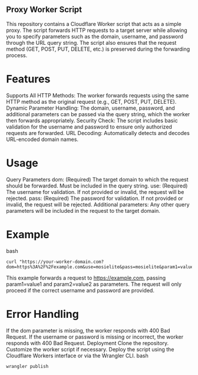 ## Proxy Worker Script
This repository contains a Cloudflare Worker script that acts as a simple proxy. The script forwards HTTP requests to a target server while allowing you to specify parameters such as the domain, username, and password through the URL query string. The script also ensures that the request method (GET, POST, PUT, DELETE, etc.) is preserved during the forwarding process.

# Features
Supports All HTTP Methods: The worker forwards requests using the same HTTP method as the original request (e.g., GET, POST, PUT, DELETE).
Dynamic Parameter Handling: The domain, username, password, and additional parameters can be passed via the query string, which the worker then forwards appropriately.
Security Check: The script includes basic validation for the username and password to ensure only authorized requests are forwarded.
URL Decoding: Automatically detects and decodes URL-encoded domain names.
# Usage
Query Parameters
dom: (Required) The target domain to which the request should be forwarded. Must be included in the query string.
use: (Required) The username for validation. If not provided or invalid, the request will be rejected.
pass: (Required) The password for validation. If not provided or invalid, the request will be rejected.
Additional parameters: Any other query parameters will be included in the request to the target domain.
# Example
bash
```
curl "https://your-worker-domain.com?dom=https%3A%2F%2Fexample.com&use=mosielite&pass=mosielite&param1=value1&param2=value2"
```
This example forwards a request to https://example.com, passing param1=value1 and param2=value2 as parameters. The request will only proceed if the correct username and password are provided.

# Error Handling
If the dom parameter is missing, the worker responds with 400 Bad Request.
If the username or password is missing or incorrect, the worker responds with 400 Bad Request.
Deployment
Clone the repository.
Customize the worker script if necessary.
Deploy the script using the Cloudflare Workers interface or via the Wrangler CLI.
bash
```
wrangler publish
```
